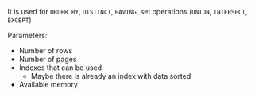 It is used for `ORDER BY`, `DISTINCT`, `HAVING`, set operations (`UNION`, `INTERSECT`, `EXCEPT`)

Parameters:
- Number of rows
- Number of pages
- Indexes that can be used
	- Maybe there is already an index with data sorted
- Available memory